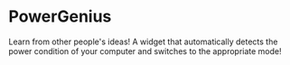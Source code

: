 # PowerGenius
Learn from other people's ideas! A widget that automatically detects the power condition of your computer and switches to the appropriate mode!
